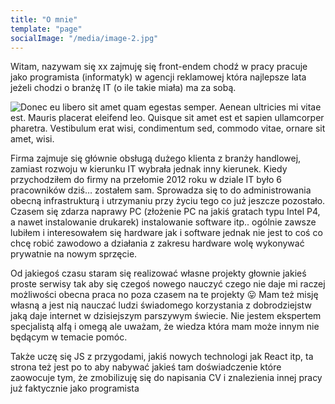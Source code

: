 ```yaml
---
title: "O mnie"
template: "page"
socialImage: "/media/image-2.jpg"
---
```


Witam, nazywam się xx zajmuję się front-endem chodź w pracy pracuje jako programista (informatyk) w agencji reklamowej która najlepsze lata jeżeli chodzi o branżę IT (o ile takie miała) ma za sobą.

![Donec eu libero sit amet quam egestas semper. Aenean ultricies mi vitae est. Mauris placerat eleifend leo. Quisque sit amet est et sapien ullamcorper pharetra. Vestibulum erat wisi, condimentum sed, commodo vitae, ornare sit amet, wisi.](/media/image-2.jpg)

Firma zajmuje się głównie obsługą dużego klienta z branży handlowej, zamiast rozwoju w kierunku IT wybrała jednak inny kierunek.
Kiedy przychodziłem do firmy na przełomie 2012 roku w dziale IT było 6 pracowników dziś… zostałem sam.
Sprowadza się to do administrowania obecną infrastrukturą i utrzymaniu przy życiu tego co już jeszcze pozostało.
Czasem się zdarza naprawy PC (złożenie PC na jakiś gratach typu Intel P4, a nawet instalowanie drukarek)
instalowanie software itp.. ogólnie zawsze lubiłem i interesowałem się
hardware jak i software jednak nie jest to coś co chcę robić zawodowo a działania z zakresu hardware wolę wykonywać prywatnie na nowym sprzęcie.

Od jakiegoś czasu staram się realizować własne projekty głownie jakieś proste serwisy tak aby się czegoś nowego nauczyć
czego nie daje mi raczej możliwości obecna praca no poza czasem na te projekty 😛
Mam też misję własną a jest nią nauczać ludzi świadomego korzystania z dobrodziejstw jaką daje internet w dzisiejszym parszywym świecie.
Nie jestem ekspertem specjalistą alfą i omegą ale uważam, że wiedza która mam może innym nie będącym w temacie pomóc.

Także uczę się JS z przygodami, jakiś nowych technologi jak React itp, ta strona też jest po to aby nabywać jakieś tam doświadczenie
które zaowocuje tym, że zmobilizuję się do napisania CV i znalezienia innej pracy już faktycznie jako programista 